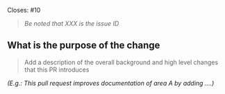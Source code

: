 <!-- < < < < < < < < < < < < < < < < < < < < < < < < < < < < < < < < < ☺
v                               ✰  Thanks for creating a PR! ✰    
v    If your PR doesn't close an issue, that's OK!  Just remove the Closes: #XXX line!
☺ > > > > > > > > > > > > > > > > > > > > > > > > > > > > > > > > >  -->

Closes: #10
> *Be noted that XXX is the issue ID*

## What is the purpose of the change

> Add a description of the overall background and high level changes that this PR introduces

*(E.g.: This pull request improves documentation of area A by adding ....)*
